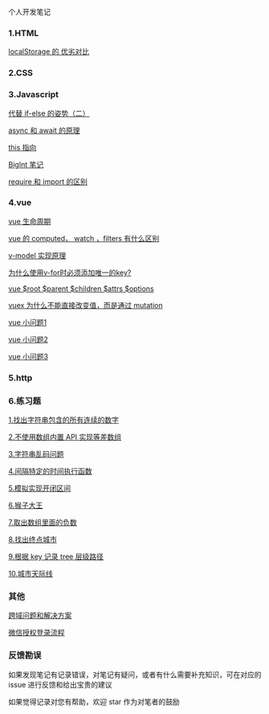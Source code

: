 个人开发笔记

### 1.HTML
[localStorage 的 优劣对比](https://github.com/chenhuiYj/blog/issues/1)
### 2.CSS

### 3.Javascript
[代替 if-else 的姿势（二）](https://github.com/chenhuiYj/blog/issues/9)

[async 和 await 的原理](https://github.com/chenhuiYj/blog/issues/5)

[this 指向](https://github.com/chenhuiYj/blog/issues/4)

[BigInt 笔记](https://github.com/chenhuiYj/blog/issues/22)

[require 和 import 的区别](https://github.com/chenhuiYj/blog/issues/23)
### 4.vue
[vue 生命周期](https://github.com/chenhuiYj/blog/issues/6)

[vue 的 computed， watch ，filters 有什么区别](https://github.com/chenhuiYj/blog/issues/3)

[v-model 实现原理](https://github.com/chenhuiYj/blog/issues/2)

[为什么使用v-for时必须添加唯一的key?](https://juejin.im/post/5aae19aa6fb9a028d4445d1a)

[vue $root $parent $children $attrs $options](https://github.com/chenhuiYj/blog/issues/10)

[vuex 为什么不能直接改变值，而是通过 mutation](https://github.com/chenhuiYj/blog/issues/11)

[vue 小问题1](https://www.cnblogs.com/T888888/p/12600732.html)

[vue 小问题2](https://www.cnblogs.com/zdz8207/p/vue-face-know.html)

[vue 小问题3](https://github.com/chenhuiYj/blog/issues/24)

### 5.http

### 6.练习题

[1.找出字符串包含的所有连续的数字](https://github.com/chenhuiYj/blog/issues/12)

[2.不使用数组内置 API 实现等差数组](https://github.com/chenhuiYj/blog/issues/13)

[3.字符串乱码问题](https://github.com/chenhuiYj/blog/issues/14)

[4.间隔特定的时间执行函数](https://github.com/chenhuiYj/blog/issues/15)

[5.模拟实现开闭区间](https://github.com/chenhuiYj/note/issues/16)

[6.猴子大王](https://github.com/chenhuiYj/note/issues/17)

[7.取出数组里面的负数](https://github.com/chenhuiYj/note/issues/18)

[8.找出终点城市](https://github.com/chenhuiYj/note/issues/19)

[9.根据 key 记录 tree 层级路径](https://github.com/chenhuiYj/note/issues/20)

[10.城市天际线](https://github.com/chenhuiYj/note/issues/21)


### 其他
[跨域问题和解决方案](https://github.com/chenhuiYj/blog/issues/7)

[微信授权登录流程](https://github.com/chenhuiYj/blog/issues/8)

### 反馈勘误

如果发现笔记有记录错误，对笔记有疑问，或者有什么需要补充知识，可在对应的 issue 进行反馈和给出宝贵的建议

如果觉得记录对您有帮助，欢迎 star 作为对笔者的鼓励

